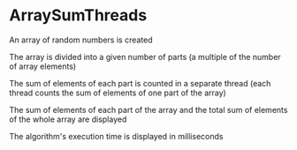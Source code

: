 # ArraySumThreads

An array of random numbers is created

The array is divided into a given number of parts (a multiple of the number of array elements)

The sum of elements of each part is counted in a separate thread (each thread counts the sum of elements of one part of the array)

The sum of elements of each part of the array and the total sum of elements of the whole array are displayed

The algorithm's execution time is displayed in milliseconds
